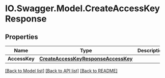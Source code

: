 # IO.Swagger.Model.CreateAccessKeyResponse
## Properties

Name | Type | Description | Notes
------------ | ------------- | ------------- | -------------
**AccessKey** | [**CreateAccessKeyResponseAccessKey**](CreateAccessKeyResponseAccessKey.md) |  | [optional] 

[[Back to Model list]](../README.md#documentation-for-models) [[Back to API list]](../README.md#documentation-for-api-endpoints) [[Back to README]](../README.md)

